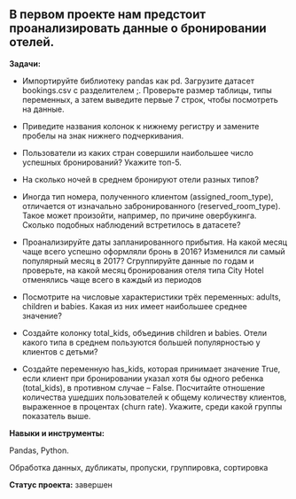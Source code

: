 ## В первом проекте нам предстоит проанализировать данные о бронировании отелей.


**Задачи:**  

- Импортируйте библиотеку pandas как pd. Загрузите датасет bookings.csv с разделителем ;. Проверьте размер таблицы, типы переменных, а затем выведите первые 7 строк, чтобы посмотреть на данные. 

- Приведите названия колонок к нижнему регистру и замените пробелы на знак нижнего подчеркивания.

- Пользователи из каких стран совершили наибольшее число успешных бронирований? Укажите топ-5.

- На сколько ночей в среднем бронируют отели разных типов?

- Иногда тип номера, полученного клиентом (assigned_room_type), отличается от изначально забронированного (reserved_room_type). Такое может произойти, например, по причине овербукинга. Сколько подобных наблюдений встретилось в датасете?

- Проанализируйте даты запланированного прибытия. 
  На какой месяц чаще всего успешно оформляли бронь в 2016? Изменился ли самый популярный месяц в 2017?
  Сгруппируйте данные по годам и проверьте, на какой месяц бронирования отеля типа City Hotel отменялись чаще всего в каждый из периодов

- Посмотрите на числовые характеристики трёх переменных: adults, children и babies. Какая из них имеет наибольшее среднее значение?

- Создайте колонку total_kids, объединив children и babies. Отели какого типа в среднем пользуются большей популярностью у клиентов с детьми?

- Создайте переменную has_kids, которая принимает значение True, если клиент при бронировании указал хотя бы одного ребенка (total_kids), в противном случае – False. Посчитайте отношение количества ушедших пользователей к общему количеству клиентов, выраженное в процентах (churn rate). Укажите, среди какой группы показатель выше.


**Навыки и инструменты:**  


Pandas, Python.


Обработка данных, дубликаты, пропуски, группировка, сортировка


**Статус проекта:** завершен
